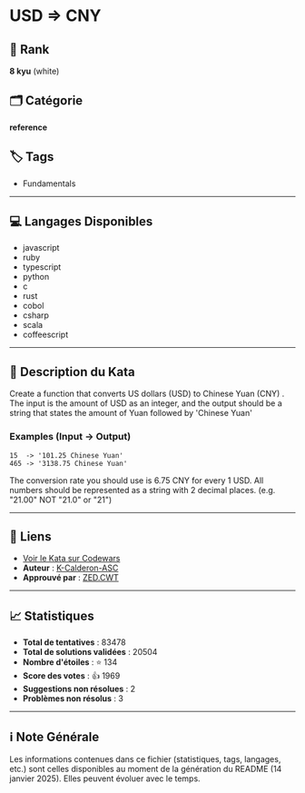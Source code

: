 # USD => CNY

## 🏅 Rank
**8 kyu** (white)

## 🗂️ Catégorie
**reference**

## 🏷️ Tags
- Fundamentals

---

## 💻 Langages Disponibles
- javascript
- ruby
- typescript
- python
- c
- rust
- cobol
- csharp
- scala
- coffeescript

---

## 📜 Description du Kata

Create a function that converts US dollars (USD) to Chinese Yuan (CNY) . The input is the amount of USD as an integer, and the output should be a string that states the amount of Yuan followed by 'Chinese Yuan'

### Examples (Input -> Output)
```
15  -> '101.25 Chinese Yuan'
465 -> '3138.75 Chinese Yuan'
```

The conversion rate you should use is 6.75 CNY for every 1 USD. All numbers should be represented as a string with 2 decimal places. (e.g. "21.00" NOT "21.0" or "21") 


---

## 🔗 Liens
- [Voir le Kata sur Codewars](https://www.codewars.com/kata/5977618080ef220766000022)
- **Auteur** : [K-Calderon-ASC](https://www.codewars.com/users/K-Calderon-ASC)
- **Approuvé par** : [ZED.CWT](https://www.codewars.com/users/ZED.CWT)

---

## 📈 Statistiques
- **Total de tentatives** : 83478
- **Total de solutions validées** : 20504
- **Nombre d'étoiles** : ⭐ 134
- **Score des votes** : 👍 1969
- **Suggestions non résolues** : 2
- **Problèmes non résolus** : 3

---

## ℹ️ Note Générale
Les informations contenues dans ce fichier (statistiques, tags, langages, etc.) sont celles disponibles au moment de la génération du README (14 janvier 2025). Elles peuvent évoluer avec le temps.
